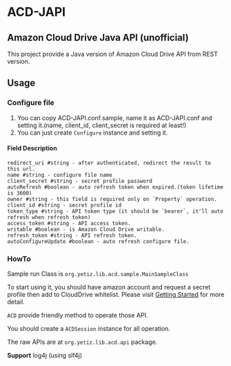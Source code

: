 # ACD-JAPI
## Amazon Cloud Drive Java API (unofficial)
This project provide a Java version of Amazon Cloud Drive API from REST version.

## Usage
### Configure file
1. You can copy ACD-JAPI.conf.sample, name it as ACD-JAPI.conf and setting it.(name, client_id, client_secret is 
required at least!)
2. You can just create `Configure` instance and setting it.

#### Field Description
    redirect_uri #string - after authenticated, redirect the result to this url.
    name #string - configure file name
    client_secret #string - secret profile password
    autoRefresh #boolean - auto refresh token when expired.(token lifetime is 3600)
    owner #string - this field is required only on `Property` operation.
    client_id #string - secret profile id
    token_type #string - API token type (it should be `bearer`, it'll auto refresh when refresh token)
    access_token #string - API access token.
    writable #boolean - is Amazon Cloud Drive writable.
    refresh_token #string - API refresh token.
    autoConfigureUpdate #boolean - auto refresh configure file.

### HowTo
Sample run Class is `org.yetiz.lib.acd.sample.MainSampleClass`

To start using it, you should have amazon account and request a secret profile then add to CloudDrive whitelist.
Please visit [Getting Started](https://developer.amazon.com/public/apis/experience/cloud-drive/content/getting-started#register) for more detail.

`ACD` provide friendly method to operate those API.

You should create a `ACDSession` instance for all operation.

The raw APIs are at `org.yetiz.lib.acd.api` package.

**Support** log4j (using slf4j)